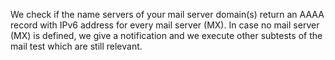 We check if the name servers of your mail server domain(s) return an AAAA record with IPv6 address for every mail server (MX). In case no mail server (MX) is defined, we give a notification and we execute other subtests of the mail test which are still relevant.
